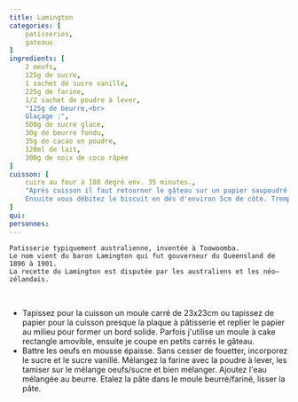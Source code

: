 ```yaml
---
title: Lamington
categories: [
    patisseries,
    gateaux
]
ingredients: [
    2 oeufs,
    125g de sucre,
    1 sachet de sucre vanillé,
    225g de farine,
    1/2 sachet de poudre à lever,
    "125g de beurre,<br>
    Glaçage :",
    500g de sucre glace,
    30g de beurre fondu,
    35g de cacao en poudre,
    120ml de lait,
    300g de noix de coco râpée
]
cuisson: [
    cuire au four à 180 degré env. 35 minutes.,
    "Après cuisson il faut retourner le gâteau sur un papier saupoudré de sucre, faites refroidir le gâteau. Tamisez le sucre glace et le cacao en poudre dans une terrine résistant à la chaleur. Ajoutez le beurre, le lait, posez la terrine dans un bain‒marie et remuez pour obtenir un glaçage lisse. Versez la noix de coco dans un autre bol.<br>
    Ensuite vous débitez le biscuit en dés d'environ 5cm de côté. Trempez chaque dé dans le glaçage, le retourner dans la noix de coco et ça laisser sécher sur une grille à pâtisserie. On peut aussi faire le glaçage plus simple, sans le lait et le beurre, mélangez le sucre tamisé avec le cacao et ajoutez un peu d'eau chaude par‒dessus, bien mélanger, ça doit être bien lisse."
]
qui: 
personnes: 
---
```


    Patisserie typiquement australienne, inventée à Toowoomba.
    Le nom vient du baron Lamington qui fut gouverneur du Queensland de 1896 à 1901.
    La recette du Lamington est disputée par les australiens et les néo‒zélandais.

 &nbsp;
* Tapissez pour la cuisson un moule carré de 23x23cm ou tapissez de papier pour la cuisson presque la plaque à pâtisserie et replier le papier au milieu pour former un bord solide. Parfois j'utilise un moule à cake rectangle amovible, ensuite je coupe en petits carrés le gâteau.
* Battre les oeufs en mousse épaisse. Sans cesser de fouetter, incorporez le sucre et le sucre vanillé. Mélangez la farine avec la poudre à lever, les tamiser sur le mélange oeufs/sucre et bien mélanger. Ajoutez l'eau mélangée au beurre. Etalez la pâte dans le moule beurré/fariné, lisser la pâte.
